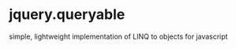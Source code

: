 jquery.queryable
================

simple, lightweight implementation of LINQ to objects for javascript
